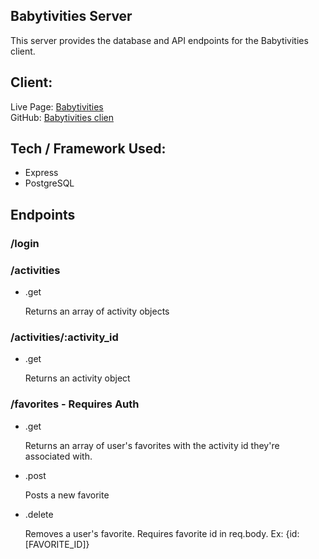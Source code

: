 ## Babytivities Server

This server provides the database and API endpoints for the Babytivities client.

## Client:

Live Page: [Babytivities](https://babytivities-app.now.sh/)  
GitHub: [Babytivities clien](https://github.com/codylee02/babytivities-react)

## Tech / Framework Used:

- Express
- PostgreSQL

## Endpoints

### /login

### /activities

- .get

  Returns an array of activity objects

### /activities/:activity_id

- .get

  Returns an activity object

### /favorites - Requires Auth

- .get

  Returns an array of user's favorites with the activity id they're associated with.

- .post

  Posts a new favorite

- .delete

  Removes a user's favorite. Requires favorite id in req.body. Ex: {id: [FAVORITE_ID]}
